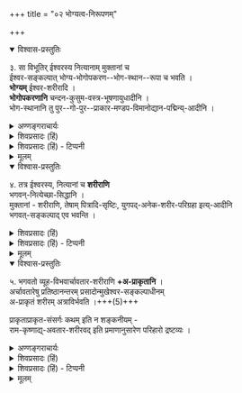 +++
title = "०२ भोग्यत्व-निरूपणम्"

+++

<details open><summary>विश्वास-प्रस्तुतिः</summary>

३. सा विभूतिर् ईश्वरस्य नित्यानाम् मुक्तानां च  
ईश्वर-सङ्कल्पात् भोग्य-भोगोपकरण--भोग-स्थान--रूपा च भवति ।  
**भोग्यम्** ईश्वर-शरीरादि ।  
**भोगोपकरणानि** चन्दन-कुसुम-वस्त्र-भूषणायुधादीनि ।  
भोग-स्थानानि तु पुर--गो-पुर--प्राकार-मण्डप-विमानोद्यान-पद्मिन्य्-आदीनि ।
</details>

<details><summary>अण्णङ्गराचार्यः</summary>
 
**मुक्ताना**मिति । केवलभगवत्सङ्कल्पात्, क्वचित् क्वचित् भगवत्सङ्कल्पानुविधायिस्वसङ्कल्पाच्च मुक्तानां शरीरादीनि भवन्ति । 'स एकधा भवति [[??]] त्रिधा भवति' 'स यदि पितृलोककामः' (छा०) इत्यादिप्रमाणबलात् ।
</details>

<details><summary>शिवप्रसादः (हिं)</summary>

अनुवाद - परमात्मा के सत्यसंकल्प के द्वारा नित्यविभूति ईश्वर – नित्य जीव एवं मुक्त जीवों का भोग्य, भोगोपकरण तथा भोगस्थान बन जाती है । ईश्वर के शरीर आदि भोज्य पदार्थ हैं। चन्दन, कुसुम, वस्त्र, भूषण तथा आयुध आदि भोग के साधन हैं । गोपूर, प्राकार, मण्डप, विमान, उद्यान तथा कमलिनी आदि भोग के स्थान हैं । 
</details>

<details><summary>शिवप्रसादः (हिं) - टिप्पनी</summary>

नित्यविभूति का भोग्यत्व

मा० प्र० - [[१०७]] नित्यविभूति में ईश्वर, नित्य जीव एवं मुक्त जीवों का निवास है । यह नित्यविभूति परमात्मा के सत्यसंकल्प से उपर्युक्त तीनों का भोग्य, भोगोपकरण तथा भोगस्थान होती है ।
</details>


<details><summary>मूलम्</summary>

३. सा विभूतिरीश्वरस्य नित्यानाम् मुक्तानां च ईश्वरसङ्कल्पात् भोग्यभोगोपकरणभोगस्थानरूपा च भवति । भोग्यमीश्वरशरीरादि । भोगोपकरणानि चन्दन-कुसुमवस्त्रभूषणायुधादीनि । भोगस्थानानि तु पुरगोपुरप्राकारमण्डपविमानोद्यान-पद्मिन्यादीनि ।
</details>

<details open><summary>विश्वास-प्रस्तुतिः</summary>

४. तत्र ईश्वरस्य, नित्यानां च **शरीराणि**  
भगवन्-नित्येच्छा-सिद्धानि ।  
मुक्तानां - 
शरीराणि, तेषाम् पित्रादि-सृष्टिः, युगपद्-अनेक-शरीर-परिग्रहा  इत्य्-आदीनि  
भगवत्-सङ्कल्पाद् एव भवन्ति ।
</details>

<details><summary>शिवप्रसादः (हिं)</summary>

ईश्वर तथा नित्य-मुक्त जीवों का शरीर श्रीभगवान् की नित्य इच्छा से बनते हैं ।  
मुक्त जीवों का शरीर  
उनके द्वारा अपने अतीतकालिक पितरों आदि की सृष्टि - समकाल में अनेक शरीरों को धारण करना आदि भी भगवान् के सत्यसंकल्प से ही होते हैं ।
</details>

<details><summary>शिवप्रसादः (हिं) - टिप्पनी</summary>

नित्यमुक्त जीवों के लिए श्रीभगवान् के श्रीविग्रह का दर्शन ही अत्यन्त भोग है   
श्रीभगवान् का भी शेषादि नित्य-मुक्त जीवों का शरीर भोग्य है ।  
ईश्वर तथा नित्य-मुक्त जीवों के शरीर तो  
भगवान् की ईच्छा से ही तत्- तत् प्रकार के हैं ।  
छान्दोग्योपनिषद् के आठवें अध्याय में बतलाया गया है कि  
मुक्त जीव आविर्भूत गुणाष्टक होते हैं ।  
अतएव वे अपने संकल्प मात्र से ही समकाल में अनेक शरीरों को धारण कर लेते हैं  
तथा वे अपने अतीतकालिक पितृ-गणों को देखना चाहते हैं  
तो वे भी अपना शरीर धारण करके उपस्थित हो जाते हैं ।+++(5)+++  
मुक्त जीवों द्वारा समकाल में अनेक शरीर धारण करने की शक्ति  
तथा पितृगणों की सृष्टि करने की शक्ति  
श्रीभगवान् के सत्यसंकल्प के द्वारा ही होती है ।  
क्योंकि मुक्त जीव जब 'अहमन्नमहमन्नमहमन्नम्' इस प्रकार से सामाम्नान करता है  
तो उस सामाम्नान को सुनकर  
अपने हर्षातिरेक को अभिव्यक्त करते हुए  
श्रीभगवान् भी सामाम्नान करते हैं— 'अहमन्नादोऽहमन्नादोऽहमन्नादः ।'  
अर्थात् मैं अपने भोग्य अत्यन्त दुर्लभ इस मुक्तजीव का उपभोक्ता हूँ  
और उस आये हुए अपने प्रियतम मुक्तजीव को प्रेमपूर्वक वीक्षण करके  
श्रीभगवान् अपने सत्यसंकल्प से ही उससे आविर्भूत गुणाष्टक बना देते हैं ।
</details>


<details><summary>मूलम्</summary>

४. तत्र ईश्वरस्य नित्यानां च शरीराणि भगवन्नित्येच्छासिद्धानि । मुक्तानां शरीराणि तेषाम् पित्रादिसृष्टिः युगपदनेकशरीरपरिग्रहा इत्यादीनि भगवत्सङ्कल्पा- देव भवन्ति ।
</details>

<details open><summary>विश्वास-प्रस्तुतिः</summary>

५. भगवतो व्यूह-विभवार्चावतार-शरीराणि **+अ-प्राकृतानि** ।  
अर्चावतारेषु प्रतिष्ठानन्तरम् प्रसादोन्मुखेश्वर-सङ्कल्पाधीनम्  
अ-प्राकृतं शरीरम् अत्राविर्भवति ।+++(5)+++  

प्राकृताप्राकृत-संसर्गः कथम् इति न शङ्कनीयम् -  
राम-कृष्णाद्य्-अवतार-शरीरवद् इति प्रमाणानुसारेण परिहारो द्रष्टव्यः ।
</details>

<details><summary>अण्णङ्गराचार्यः</summary>

अर्चारूपाणामप्राकृतत्वं कथमित्यत्राह **'अर्चावतारेषु'** इति । प्रतिष्ठाविधिना प्रसन्नो भगवान् स्वसङ्कल्पादेव स्वाप्राकृतरूपेण प्रतिष्ठितम् ताः सन्निधत्ते । ताः च स्वीयदिव्यरूपत्वेनाभिमन्यते । अतो दिव्यत्वं तेषामिति भावः । अत एव 'तामेव ब्रह्मरूपिणीम्' (वि० ध०) इत्युक्तम् 

> सर्वातिशायिषड्गुण्यं संस्थितं मन्त्रविम्बयोः ।  
मन्त्रे वाच्यात्मना विम्बे कारुण्यात् समुपस्थितम् ॥ (पाञ्चरात्र) 

इति वचनमत्रानुसन्धेयम् ।
</details>

<details><summary>शिवप्रसादः (हिं)</summary>

भगवान् के व्यूह, विभव तथा अर्चावतार के जो शरीर होते हैं, वे भी दिव्य हैं ।  
अर्चावतारों में प्रतिष्ठा के पश्चात् प्रसादोन्मुख भगवान् के सत्य संकल्प से अप्राकृत शरीर आविर्भूत हो जाता है ।  
यहाँ पर यह शंका नहीं करना चाहिए कि प्राकृत वस्तुओं का दिव्य वस्तुओं से सम्बन्ध कैसे संभव है ?  
क्योंकि जिस प्रकार श्रीराम, श्रीकृष्ण इत्यादि के शरीर दिव्य थे,  
उसी प्रकार अर्घावतारों के भी शरीर दिव्य हो जाते हैं;  
इस प्रमाण के अनुसार उपर्युक्त शंका का समाधान हो जाता है । 
</details>

<details><summary>शिवप्रसादः (हिं) - टिप्पनी</summary>

श्रीभगवान् के सभी शरीर दिव्य होते हैं 

श्रीभगवान् के व्यूह तथा विभवावतारों में होने वाले जो शरीर होते हैं, वे भी दिव्य होते हैं । व्यूह रूप से भगवान् चार शरीरों को धारण करते हैं - वासुदेव, संक- र्षण, प्रद्युम्न एवं अनिरुद्ध । श्रीराम, कृष्ण आदि श्रीभगवान् के विभव रूप हैं । भगवान् का पररूप का श्रीविग्रह तो दिव्य है ही ।  

श्रीभगवान् का जो अर्चावतार रूप है, उस रूप में भी श्रीभगवान् का दिव्य विग्रह ही रहता है ।  
यदि कोई कहे कि अर्चा- वतार में तो श्रीभगवान् की राम, कृष्ण, वेङ्कटेश आदि की मूर्तियां होती हैं । ये मूर्तियाँ पाषाण या धातु की बनी होती है ।  
वे धातु और पाषाण प्राकृतिक ही होते हैं ।  
पुनः उनको दिव्य बतलाना कहाँ तक उचित है ?  
तो इसका समाधान यह है कि जिस प्रकार श्रीराम, कृष्ण आदि के शरीर प्राकृतिक ही प्रतीत होते थे,  
किन्तु वस्तुतः वे शरीर दिव्य ही थे;  
यह श्रीरामायण आदि के अध्येताओं को पूर्णरूप से ज्ञात है;  
उसी प्रकार प्रतिष्ठा के पश्चात् उन अर्चावतार शरीरों में भी दिव्यता आ जाती है ।
</details>

<details><summary>मूलम्</summary>

५. भगवतो व्यूहविभवार्चावतारशरीराणि अप्राकृतानि । अर्चावतारेषु प्रतिष्ठानन्त-रम् प्रसादोन्मुखेश्वरसङ्कल्पाधीनम् अप्राकृतं शरीरमत्राविर्भवति । प्राकृताप्राकृत- संसर्गः कथमिति न शङ्कनीयम् । रामकृष्णाद्यवतारशरीरवदिति प्रमाणानुसारेण परिहारो द्रष्टव्यः ।
</details>
